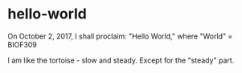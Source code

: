 # hello-world
On October 2, 2017, I shall proclaim: "Hello World," where "World" = BIOF309

I am like the tortoise - slow and steady. Except for the "steady" part.
